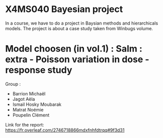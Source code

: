 # X4MS040 Bayesian project

In a course, we have to do a project in Baysian methods and hierarchicals models. The project is about a case study taken from Winbugs volume.

# Model choosen (in vol.1) : Salm : extra - Poisson variation in dose - response study

Group : 
- Barrion Michaël
- Jagot Aëla
- Ismail Hosky Moubarak
- Matrat Noémie
- Poupelin Clément

Link for the report: https://fr.overleaf.com/2746718866mdxfnhfdtrqq#9f3d31
